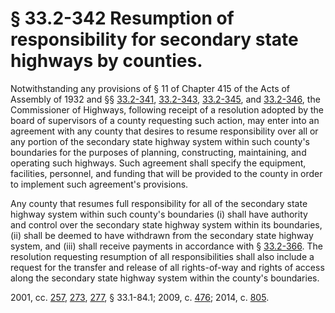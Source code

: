 # § 33.2-342 Resumption of responsibility for secondary state highways by counties.

<p>Notwithstanding any provisions of § 11 of Chapter 415 of the Acts of Assembly of 1932 and §§ <a href='http://law.lis.virginia.gov/vacode/33.2-341/'>33.2-341</a>, <a href='http://law.lis.virginia.gov/vacode/33.2-343/'>33.2-343</a>, <a href='http://law.lis.virginia.gov/vacode/33.2-345/'>33.2-345</a>, and <a href='http://law.lis.virginia.gov/vacode/33.2-346/'>33.2-346</a>, the Commissioner of Highways, following receipt of a resolution adopted by the board of supervisors of a county requesting such action, may enter into an agreement with any county that desires to resume responsibility over all or any portion of the secondary state highway system within such county's boundaries for the purposes of planning, constructing, maintaining, and operating such highways. Such agreement shall specify the equipment, facilities, personnel, and funding that will be provided to the county in order to implement such agreement's provisions.</p><p>Any county that resumes full responsibility for all of the secondary state highway system within such county's boundaries (i) shall have authority and control over the secondary state highway system within its boundaries, (ii) shall be deemed to have withdrawn from the secondary state highway system, and (iii) shall receive payments in accordance with § <a href='http://law.lis.virginia.gov/vacode/33.2-366/'>33.2-366</a>. The resolution requesting resumption of all responsibilities shall also include a request for the transfer and release of all rights-of-way and rights of access along the secondary state highway system within the county's boundaries.</p><p>2001, cc. <a href='http://lis.virginia.gov/cgi-bin/legp604.exe?011+ful+CHAP0257'>257</a>, <a href='http://lis.virginia.gov/cgi-bin/legp604.exe?011+ful+CHAP0273'>273</a>, <a href='http://lis.virginia.gov/cgi-bin/legp604.exe?011+ful+CHAP0277'>277</a>, § 33.1-84.1; 2009, c. <a href='http://lis.virginia.gov/cgi-bin/legp604.exe?091+ful+CHAP0476'>476</a>; 2014, c. <a href='http://lis.virginia.gov/cgi-bin/legp604.exe?141+ful+CHAP0805'>805</a>.</p>